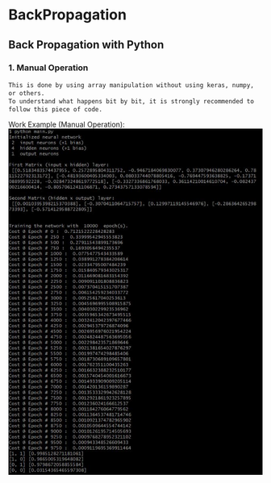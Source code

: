 # BackPropagation
## Back Propagation with Python
### 1. Manual Operation
    This is done by using array manipulation without using keras, numpy, or others.
    To understand what happens bit by bit, it is strongly recommended to follow this piece of code.

Work Example (Manual Operation):
![alt text](https://github.com/eomcaleb/BackPropagation/blob/master/img/Example.JPG?raw=true)
